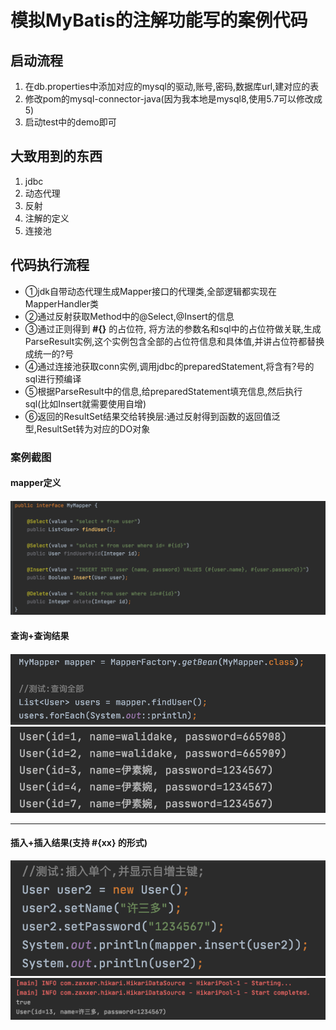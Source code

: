 <h1>模拟MyBatis的注解功能写的案例代码</h1>


<h2>启动流程</h2>

1. 在db.properties中添加对应的mysql的驱动,账号,密码,数据库url,建对应的表
2. 修改pom的mysql-connector-java(因为我本地是mysql8,使用5.7可以修改成5)
3. 启动test中的demo即可



<h2>大致用到的东西</h2>

<ol>
<li>jdbc</li>
<li>动态代理</li>
<li>反射</li>
<li>注解的定义</li>
<li>连接池</li>
</ol>



<h2>代码执行流程</h2>

* ①jdk自带动态代理生成Mapper接口的代理类,全部逻辑都实现在MapperHandler类
* ②通过反射获取Method中的@Select,@Insert的信息
* ③通过正则得到  <b>#{}</b> 的占位符, 将方法的参数名和sql中的占位符做关联,生成ParseResult实例,这个实例包含全部的占位符信息和具体值,并讲占位符都替换成统一的?号
* ④通过连接池获取conn实例,调用jdbc的preparedStatement,将含有?号的sql进行预编译
* ⑤根据ParseResult中的信息,给preparedStatement填充信息,然后执行sql(比如Insert就需要使用自增)
* ⑥返回的ResultSet结果交给转换层:通过反射得到函数的返回值泛型,ResultSet转为对应的DO对象


<h3>案例截图</h3>

<h4>mapper定义<h4>

![Image text](./img/mapper.png)


<h4>查询+查询结果<h4>

![Image text](./img/使用.png)
![Image text](./img/整体查询结果.png)

<hr>
<h4>插入+插入结果(支持 #{xx} 的形式)</h4>

![Image text](./img/插入使用.png)
![Image text](./img/插入结果.png)










